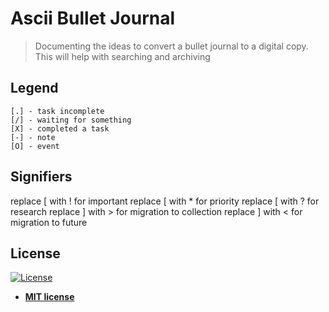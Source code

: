 # Ascii Bullet Journal

> Documenting the ideas to convert a bullet journal to a digital copy.  This will help with searching and archiving

## Legend

    [.] - task incomplete
    [/] - waiting for something
    [X] - completed a task
    [-] - note
    [O] - event

## Signifiers

replace [ with ! for important
replace [ with * for priority
replace [ with ? for research
replace ] with > for migration to collection
replace ] with < for migration to future

## License

[![License](http://img.shields.io/:license-mit-blue.svg?style=flat-square)](http://badges.mit-license.org)

- **[MIT license](http://opensource.org/licenses/mit-license.php)**
